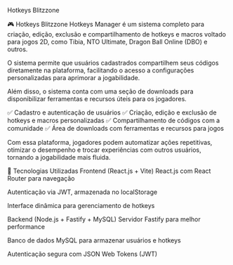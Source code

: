 Hotkeys Blitzzone

🎮 Hotkeys Blitzzone
Hotkeys Manager é um sistema completo para criação, edição, exclusão e compartilhamento de hotkeys e macros voltado para jogos 2D, como Tibia, NTO Ultimate, Dragon Ball Online (DBO) e outros.

O sistema permite que usuários cadastrados compartilhem seus códigos diretamente na plataforma, facilitando o acesso a configurações personalizadas para aprimorar a jogabilidade.

Além disso, o sistema conta com uma seção de downloads para disponibilizar ferramentas e recursos úteis para os jogadores.

✅ Cadastro e autenticação de usuários
✅ Criação, edição e exclusão de hotkeys e macros personalizadas
✅ Compartilhamento de códigos com a comunidade
✅ Área de downloads com ferramentas e recursos para jogos

Com essa plataforma, jogadores podem automatizar ações repetitivas, otimizar o desempenho e trocar experiências com outros usuários, tornando a jogabilidade mais fluida.



🚀 Tecnologias Utilizadas
Frontend (React.js + Vite)
React.js com React Router para navegação

Autenticação via JWT, armazenada no localStorage

Interface dinâmica para gerenciamento de hotkeys

Backend (Node.js + Fastify + MySQL)
Servidor Fastify para melhor performance

Banco de dados MySQL para armazenar usuários e hotkeys

Autenticação segura com JSON Web Tokens (JWT)




